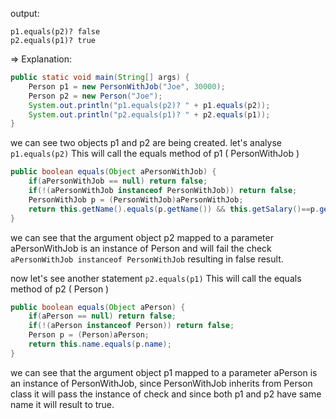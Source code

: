 
output:
```shell
p1.equals(p2)? false
p2.equals(p1)? true
```

=> Explanation:

```java
public static void main(String[] args) {
    Person p1 = new PersonWithJob("Joe", 30000);
    Person p2 = new Person("Joe");
    System.out.println("p1.equals(p2)? " + p1.equals(p2));
    System.out.println("p2.equals(p1)? " + p2.equals(p1));
}
```
we can see two objects p1 and p2 are being created. 
let's analyse `p1.equals(p2)` 
This will call the equals method of p1 ( PersonWithJob )

```java
public boolean equals(Object aPersonWithJob) {
    if(aPersonWithJob == null) return false;
    if(!(aPersonWithJob instanceof PersonWithJob)) return false;
    PersonWithJob p = (PersonWithJob)aPersonWithJob;
    return this.getName().equals(p.getName()) && this.getSalary()==p.getSalary();
}
```
 we can see that the argument object p2 mapped to a parameter aPersonWithJob is an instance of Person 
 and will fail the check `aPersonWithJob instanceof PersonWithJob` resulting in false result.

now let's see another statement `p2.equals(p1)`
This will call the equals method of p2 ( Person )

```java
public boolean equals(Object aPerson) {
    if(aPerson == null) return false;
    if(!(aPerson instanceof Person)) return false;
    Person p = (Person)aPerson;
    return this.name.equals(p.name);
}
```
we can see that the argument object p1 mapped to a parameter aPerson is an instance of PersonWithJob, since 
PersonWithJob inherits from Person class it will pass the instance of check and since both 
p1 and p2 have same name it will result to true.